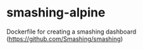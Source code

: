 # smashing-alpine
Dockerfile for creating a smashing dashboard (https://github.com/Smashing/smashing)
